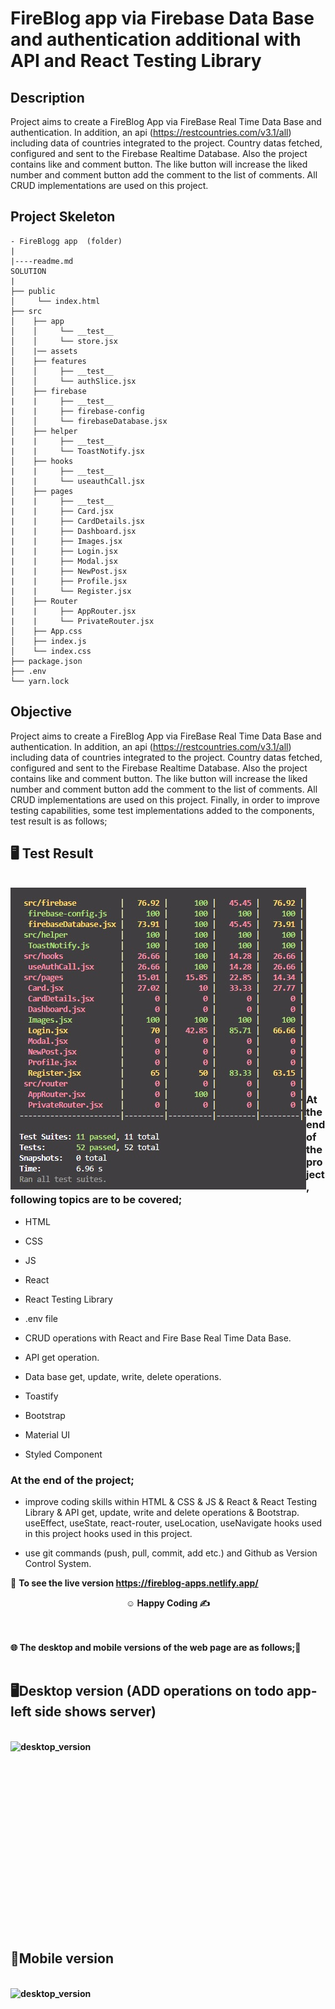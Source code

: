 # FireBlog app via Firebase Data Base and authentication additional with API and React Testing Library

## Description

Project aims to create a FireBlog App via FireBase Real Time Data Base and authentication. In addition, an api (https://restcountries.com/v3.1/all) including data of countries integrated to the project. Country datas fetched, configured and sent to the Firebase Realtime Database. Also the project contains like and comment button. The like button will increase the liked number and comment button add the comment to the list of comments.  All CRUD implementations are used on this project.

## Project Skeleton

```
- FireBlogg app  (folder)
|
|----readme.md         
SOLUTION
|
├── public
│     └── index.html
├── src
│    ├── app
│    │     └── __test__
│    │     └── store.jsx
│    |── assets
│    ├── features
│    │     ├── __test__
│    │     └── authSlice.jsx
│    ├── firebase
|    |     ├── __test__
|    |     ├── firebase-config
│    │     └── firebaseDatabase.jsx
│    ├── helper
|    |     ├── __test__
|    |     └── ToastNotify.jsx
│    ├── hooks
|    |     ├── __test__
|    |     └── useauthCall.jsx
│    ├── pages
|    |     ├── __test__
|    |     ├── Card.jsx
|    |     ├── CardDetails.jsx
|    |     ├── Dashboard.jsx
|    |     ├── Images.jsx
|    |     ├── Login.jsx
|    |     ├── Modal.jsx
|    |     ├── NewPost.jsx
|    |     ├── Profile.jsx
|    |     └── Register.jsx
│    ├── Router
|    |     ├── AppRouter.jsx
|    |     └── PrivateRouter.jsx
│    ├── App.css
│    ├── index.js
│    └── index.css
├── package.json
├── .env
└── yarn.lock
```

## Objective

Project aims to create a FireBlog App via FireBase Real Time Data Base and authentication. In addition, an api (https://restcountries.com/v3.1/all) including data of countries integrated to the project. Country datas fetched, configured and sent to the Firebase Realtime Database. Also the project contains like and comment button. The like button will increase the liked number and comment button add the comment to the list of comments.  All CRUD implementations are used on this project. Finally, in order to improve testing capabilities, some test implementations added to the components, test result is as follows;

## 🖥️ Test Result
<br>
<img src="./images/testResult.jpg" align="left" alt="testResult">
<br>
<br>
<br>
<br>
<br>
<br>
<br>
<br>
<br>
<br><br><br><br><br><br><br><br><br>

### At the end of the project, following topics are to be covered;

- HTML

- CSS

- JS

- React

- React Testing Library

- .env file

- CRUD operations with React and Fire Base Real Time Data Base.

- API get operation.

- Data base get, update, write, delete operations.

- Toastify

- Bootstrap

- Material UI

- Styled Component


### At the end of the project;

- improve coding skills within HTML & CSS & JS & React & React Testing Library & API get, update, write and delete operations & Bootstrap. useEffect, useState, react-router, useLocation, useNavigate hooks used in this project  hooks used in this project.

- use git commands (push, pull, commit, add etc.) and Github as Version Control System.

🔗 <b>To see the live version https://fireblog-apps.netlify.app/<b> 


**<p align="center">&#9786; Happy Coding &#9997;</p>**

<br><br>
🌐 The desktop and mobile versions of the web page are as follows;🧭
<br><br>

## 🖥️Desktop version (ADD operations on todo app-left side shows server)
<br>
<img src="./images/desktop.gif" align="left" alt="desktop_version">
<br>
<br>
<br>
<br>
<br>
<br>
<br>
<br>
<br>
<br><br><br><br><br><br><br><br><br>


## 📱Mobile version
<br>
<img src="./images/mobile.gif" align="left" alt="desktop_version">
<br>
<br>
<br>
<br>
<br>
<br>
<br>
<br>
<br>
<br><br><br><br><br><br><br><br><br>





